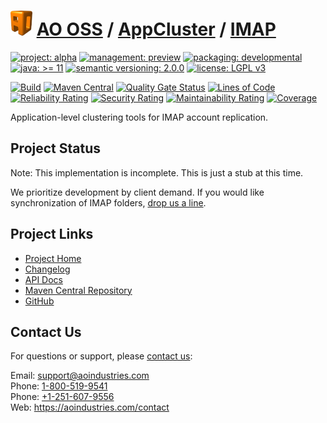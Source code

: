 # [<img src="ao-logo.png" alt="AO Logo" width="35" height="40">](https://github.com/ao-apps) [AO OSS](https://github.com/ao-apps/ao-oss) / [AppCluster](https://github.com/ao-apps/ao-appcluster) / [IMAP](https://github.com/ao-apps/ao-appcluster-imap)

[![project: alpha](https://oss.aoapps.com/ao-badges/project-alpha.svg)](https://aoindustries.com/life-cycle#project-alpha)
[![management: preview](https://oss.aoapps.com/ao-badges/management-preview.svg)](https://aoindustries.com/life-cycle#management-preview)
[![packaging: developmental](https://oss.aoapps.com/ao-badges/packaging-developmental.svg)](https://aoindustries.com/life-cycle#packaging-developmental)  
[![java: &gt;= 11](https://oss.aoapps.com/ao-badges/java-11.svg)](https://docs.oracle.com/en/java/javase/11/)
[![semantic versioning: 2.0.0](https://oss.aoapps.com/ao-badges/semver-2.0.0.svg)](http://semver.org/spec/v2.0.0.html)
[![license: LGPL v3](https://oss.aoapps.com/ao-badges/license-lgpl-3.0.svg)](https://www.gnu.org/licenses/lgpl-3.0)

[![Build](https://github.com/ao-apps/ao-appcluster-imap/workflows/Build/badge.svg?branch=master)](https://github.com/ao-apps/ao-appcluster-imap/actions?query=workflow%3ABuild)
[![Maven Central](https://maven-badges.herokuapp.com/maven-central/com.aoapps/ao-appcluster-imap/badge.svg)](https://maven-badges.herokuapp.com/maven-central/com.aoapps/ao-appcluster-imap)
[![Quality Gate Status](https://sonarcloud.io/api/project_badges/measure?branch=master&project=com.aoapps%3Aao-appcluster-imap&metric=alert_status)](https://sonarcloud.io/dashboard?branch=master&id=com.aoapps%3Aao-appcluster-imap)
[![Lines of Code](https://sonarcloud.io/api/project_badges/measure?branch=master&project=com.aoapps%3Aao-appcluster-imap&metric=ncloc)](https://sonarcloud.io/component_measures?branch=master&id=com.aoapps%3Aao-appcluster-imap&metric=ncloc)  
[![Reliability Rating](https://sonarcloud.io/api/project_badges/measure?branch=master&project=com.aoapps%3Aao-appcluster-imap&metric=reliability_rating)](https://sonarcloud.io/component_measures?branch=master&id=com.aoapps%3Aao-appcluster-imap&metric=Reliability)
[![Security Rating](https://sonarcloud.io/api/project_badges/measure?branch=master&project=com.aoapps%3Aao-appcluster-imap&metric=security_rating)](https://sonarcloud.io/component_measures?branch=master&id=com.aoapps%3Aao-appcluster-imap&metric=Security)
[![Maintainability Rating](https://sonarcloud.io/api/project_badges/measure?branch=master&project=com.aoapps%3Aao-appcluster-imap&metric=sqale_rating)](https://sonarcloud.io/component_measures?branch=master&id=com.aoapps%3Aao-appcluster-imap&metric=Maintainability)
[![Coverage](https://sonarcloud.io/api/project_badges/measure?branch=master&project=com.aoapps%3Aao-appcluster-imap&metric=coverage)](https://sonarcloud.io/component_measures?branch=master&id=com.aoapps%3Aao-appcluster-imap&metric=Coverage)

Application-level clustering tools for IMAP account replication.

## Project Status
Note: This implementation is incomplete.  This is just a stub at this time.

We prioritize development by client demand.  If you would like synchronization
of IMAP folders, [drop us a line](https://aoindustries.com/contact).

## Project Links
* [Project Home](https://oss.aoapps.com/appcluster/imap/)
* [Changelog](https://oss.aoapps.com/appcluster/imap/changelog)
* [API Docs](https://oss.aoapps.com/appcluster/imap/apidocs/)
* [Maven Central Repository](https://central.sonatype.com/search?namespace=com.aoapps&q=a%3Aao-appcluster-imap)
* [GitHub](https://github.com/ao-apps/ao-appcluster-imap)

## Contact Us
For questions or support, please [contact us](https://aoindustries.com/contact):

Email: [support@aoindustries.com](mailto:support@aoindustries.com)  
Phone: [1-800-519-9541](tel:1-800-519-9541)  
Phone: [+1-251-607-9556](tel:+1-251-607-9556)  
Web: https://aoindustries.com/contact
